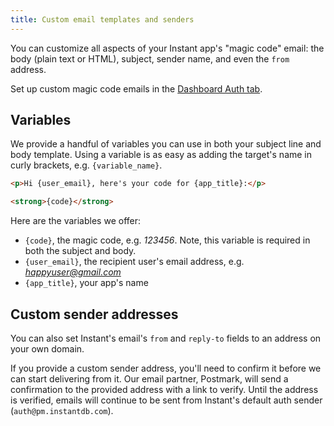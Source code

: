 ```yaml
---
title: Custom email templates and senders
---
```


You can customize all aspects of your Instant app's "magic code" email: the body (plain text or HTML), subject, sender name, and even the `from` address.

Set up custom magic code emails in the [Dashboard Auth tab](https://instantdb.com/dash?s=main&t=auth).

## Variables

We provide a handful of variables you can use in both your subject line and body template. Using a variable is as easy as adding the target's name in curly brackets, e.g. `{variable_name}`.

```html
<p>Hi {user_email}, here's your code for {app_title}:</p>

<strong>{code}</strong>
```

Here are the variables we offer:

- `{code}`, the magic code, e.g. _123456_. Note, this variable is required in both the subject and body.
- `{user_email}`, the recipient user's email address, e.g. *happyuser@gmail.com*
- `{app_title}`, your app's name

## Custom sender addresses

You can also set Instant's email's `from` and `reply-to` fields to an address on your own domain.

If you provide a custom sender address, you'll need to confirm it before we can start delivering from it. Our email partner, Postmark, will send a confirmation to the provided address with a link to verify. Until the address is verified, emails will continue to be sent from Instant's default auth sender (`auth@pm.instantdb.com`).
